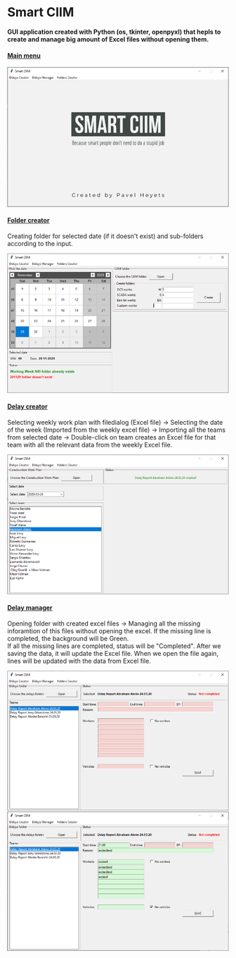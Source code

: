 # Smart CIIM
<b>GUI application created with Python (os, tkinter, openpyxl) that hepls to create and manage big amount of Excel files without opening them.</b>


#### <ins>Main menu</ins>
![alt text](https://raw.githubusercontent.com/pawelgates/Smart-CIIM/main/project%20pics/smart-ciim-main.png)
#### <ins>Folder creator</ins>
Creating folder for selected date (if it doesn't exist) and sub-folders according to the input.  

![alt text](https://raw.githubusercontent.com/pawelgates/Smart-CIIM/main/project%20pics/smart-ciim-fc.png)
#### <ins>Delay creator</ins>
Selecting weekly work plan with filedialog (Excel file) -> Selecting the date of the week (Imported from the weekly excel file) -> Importing all the teams from selected date -> Double-click on team creates an Excel file for that team with all the relevant data from the weekly Excel file.

![alt text](https://raw.githubusercontent.com/pawelgates/Smart-CIIM/main/project%20pics/smart-ciim-dc.png)
#### <ins>Delay manager</ins>
Opening folder with created excel files -> Managing all the missing inforamtion of this files without opening the excel. 
If the missing line is completed, the background will be Green.  
If all the missing lines are completed, status will be "Completed".
After we saving the data, it will update the Excel file. When we open the file again, lines will be updated with the data from Excel file.

![alt text](https://raw.githubusercontent.com/pawelgates/Smart-CIIM/main/project%20pics/smart-ciim-dm.png)
![alt text](https://raw.githubusercontent.com/pawelgates/Smart-CIIM/main/project%20pics/smart-ciim-dm2.png)

